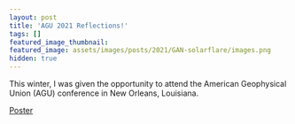 ```yaml
---
layout: post
title: 'AGU 2021 Reflections!'
tags: []
featured_image_thumbnail:
featured_image: assets/images/posts/2021/GAN-solarflare/images.png
hidden: true
---
```


This winter, I was given the opportunity to attend the American Geophysical Union (AGU) conference in New Orleans, Louisiana. 

<section class="download-box inner">
	<div class="download-box-links">
	    <a href="/assets/documents/POSTER_AGU2021_LiuA.pdf" target="_blank">Poster</a>
	</div>
</section>
